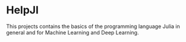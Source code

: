 # HelpJl
This projects contains the basics of the programming language Julia in general and for Machine Learning and Deep Learning.
